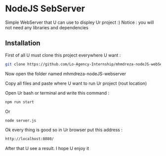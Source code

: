 # NodeJS SebServer

Simple WebServer that U can use to displey Ur project :)
Notice : you will not need any libraries and dependencies 

## Installation

First of all U must clone this project everywhere U want :

```bash
git clone https://github.com/Lo-Agency-Internship/mhmdreza-nodeJS-webServer.git
```
Now open the folder named mhmdreza-nodeJS-webserver

Copy all files and paste where U want to run Ur project (rout location)

Open Ur bash or terminal and write this command : 

```bash
npm run start
```

Or 

```bash
node server.js
```

Ok every thing is good so in Ur browser put this address :

```bash
http://localhost:8080/
```
After that U see a result. I hope U enjoy it
